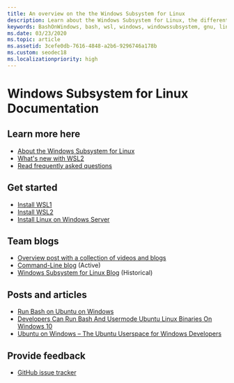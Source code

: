 ```yaml
---
title: An overview on the the Windows Subsystem for Linux
description: Learn about the Windows Subsystem for Linux, the different versions and ways you can use them.
keywords: BashOnWindows, bash, wsl, windows, windowssubsystem, gnu, linux
ms.date: 03/23/2020
ms.topic: article
ms.assetid: 3cefe0db-7616-4848-a2b6-9296746a178b
ms.custom: seodec18
ms.localizationpriority: high
---
```


# Windows Subsystem for Linux Documentation

## Learn more here
* [About the Windows Subsystem for Linux](about.md)
* [What's new with WSL2](wsl1-wsl2.md)
* [Read frequently asked questions](faq.md)

## Get started
* [Install WSL1](install-win10.md)
* [Install WSL2](wsl2-install.md)
* [Install Linux on Windows Server](install-on-server.md)

## Team blogs
*  [Overview post with a collection of videos and blogs](https://blogs.msdn.microsoft.com/commandline/learn-about-windows-console-and-windows-subsystem-for-linux-wsl/)
* [Command-Line blog](https://blogs.msdn.microsoft.com/commandline/) (Active)
* [Windows Subsystem for Linux Blog](https://blogs.msdn.microsoft.com/wsl/) (Historical)

## Posts and articles
* [Run Bash on Ubuntu on Windows](https://blogs.windows.com/buildingapps/2016/03/30/run-bash-on-ubuntu-on-windows/)
* [Developers Can Run Bash And Usermode Ubuntu Linux Binaries On Windows 10](https://www.hanselman.com/blog/DevelopersCanRunBashShellAndUsermodeUbuntuLinuxBinariesOnWindows10.aspx)
* [Ubuntu on Windows – The Ubuntu Userspace for Windows Developers](https://insights.ubuntu.com/2016/03/30/ubuntu-on-windows-the-ubuntu-userspace-for-windows-developers/) 

## Provide feedback
* [GitHub issue tracker](https://github.com/Microsoft/BashOnWindows/issues)

                                                                                                                                                                                                                                                                                                                                                                                